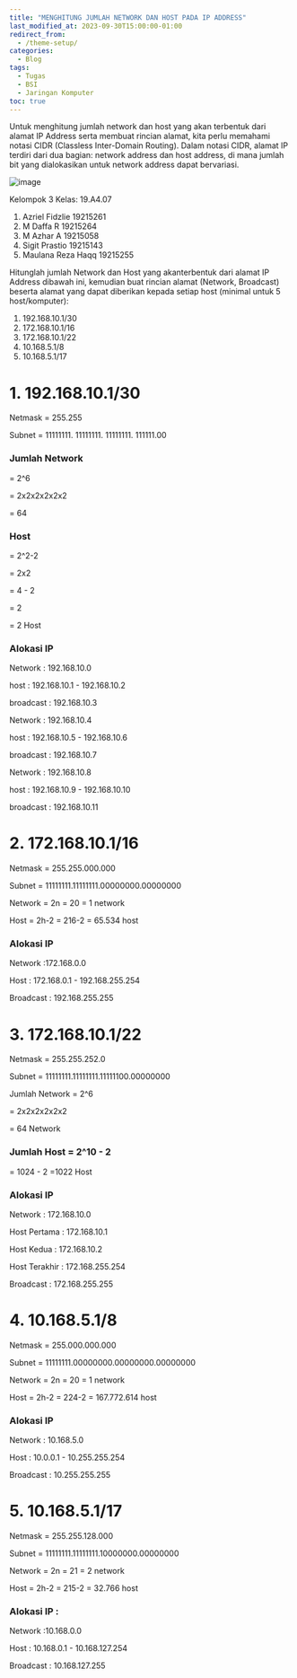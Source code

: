 ```yaml
---
title: "MENGHITUNG JUMLAH NETWORK DAN HOST PADA IP ADDRESS"
last_modified_at: 2023-09-30T15:00:00-01:00
redirect_from:
  - /theme-setup/
categories:
  - Blog
tags:
  - Tugas
  - BSI
  - Jaringan Komputer
toc: true
---
```


Untuk menghitung jumlah network dan host yang akan terbentuk dari alamat IP Address serta membuat rincian alamat, kita perlu memahami notasi CIDR (Classless Inter-Domain Routing). Dalam notasi CIDR, alamat IP terdiri dari dua bagian: network address dan host address, di mana jumlah bit yang dialokasikan untuk network address dapat bervariasi.

![image](https://github.com/azrielbsi/azrielbsi.github.io/assets/126305178/d3f2c2c2-7e47-4afa-9668-4d4647e48c96)


Kelompok 3 Kelas: 19.A4.07

1. Azriel Fidzlie 19215261
2. M Daffa R 19215264
3. M Azhar A 19215058
4. Sigit Prastio 19215143
5. Maulana Reza Haqq 19215255

Hitunglah jumlah Network dan Host yang akanterbentuk dari alamat IP Address dibawah ini, kemudian buat rincian alamat (Network, Broadcast) beserta alamat yang dapat diberikan kepada setiap host (minimal untuk 5 host/komputer):
1. 192.168.10.1/30
2. 172.168.10.1/16
3. 172.168.10.1/22
4. 10.168.5.1/8
5. 10.168.5.1/17

# 1. 192.168.10.1/30

Netmask = 255.255

Subnet = 11111111. 11111111. 11111111. 111111.00

### Jumlah Network

= 2^6

= 2x2x2x2x2x2

= 64


### Host

= 2^2-2

= 2x2

= 4 - 2

= 2

= 2 Host


### Alokasi IP


Network   : 192.168.10.0

host : 192.168.10.1 - 192.168.10.2

broadcast : 192.168.10.3


Network   : 192.168.10.4

host : 192.168.10.5 - 192.168.10.6

broadcast : 192.168.10.7


Network   : 192.168.10.8

host : 192.168.10.9 - 192.168.10.10

broadcast : 192.168.10.11

# 2. 172.168.10.1/16

Netmask = 255.255.000.000

Subnet = 11111111.11111111.00000000.00000000

Network = 2n = 20 = 1 network

Host = 2h-2 = 216-2 = 65.534 host


### Alokasi IP

Network :172.168.0.0

Host : 172.168.0.1 - 192.168.255.254

Broadcast : 192.168.255.255


# 3. 172.168.10.1/22

Netmask = 255.255.252.0

Subnet = 11111111.11111111.11111100.00000000

Jumlah Network = 2^6

= 2x2x2x2x2x2

= 64 Network

### Jumlah Host = 2^10 - 2
= 1024 - 2
=1022 Host

### Alokasi IP

Network : 172.168.10.0

Host Pertama : 172.168.10.1

Host Kedua : 172.168.10.2

Host Terakhir : 172.168.255.254

Broadcast : 172.168.255.255


# 4. 10.168.5.1/8

Netmask = 255.000.000.000

Subnet = 11111111.00000000.00000000.00000000

Network = 2n = 20 = 1 network

Host = 2h-2 = 224-2 = 167.772.614 host


### Alokasi IP

Network : 10.168.5.0

Host : 10.0.0.1 - 10.255.255.254

Broadcast : 10.255.255.255


# 5. 10.168.5.1/17

Netmask = 255.255.128.000

Subnet = 11111111.11111111.10000000.00000000

Network = 2n = 21 = 2 network

Host = 2h-2 = 215-2 = 32.766 host


### Alokasi IP :

Network :10.168.0.0

Host : 10.168.0.1 - 10.168.127.254

Broadcast : 10.168.127.255
